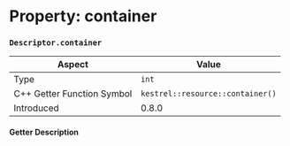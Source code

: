 
# Property: container
### `Descriptor.container`

| Aspect | Value |
| --- | --- |
| Type | `int` |
| C++ Getter Function Symbol | `kestrel::resource::container()` |
| Introduced | 0.8.0 |

#### Getter Description

